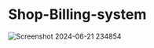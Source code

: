 # Shop-Billing-system
![Screenshot 2024-06-21 234854](https://github.com/bhavanaeslavath/shop-billing-system/assets/171484363/7bd64156-b197-4d4c-93b7-6e078e212cfd)

